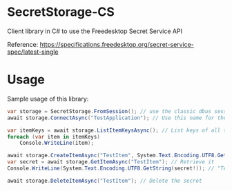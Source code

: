 
# SecretStorage-CS

Client library in C# to use the Freedesktop Secret Service API


Reference: https://specifications.freedesktop.org/secret-service-spec/latest-single

# Usage

Sample usage of this library:
```csharp
var storage = SecretStorage.FromSession(); // use the classic dbus session bus
await storage.ConnectAsync("TestApplication"); // Use this name for the API "folder" that will hold secrets

var itemKeys = await storage.ListItemKeysAsync(); // List keys of all secrets stored
foreach (var item in itemKeys)
    Console.WriteLine(item);

await storage.CreateItemAsync("TestItem", System.Text.Encoding.UTF8.GetBytes("TestString"), true); // Store a secret
var secret = await storage.GetItemAsync("TestItem"); // Retrieve it
Console.WriteLine(System.Text.Encoding.UTF8.GetString(secret!)); // "TestString"

await storage.DeleteItemAsync("TestItem"); // Delete the secret
```
